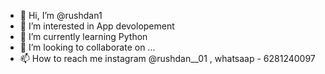 - 👋 Hi, I’m @rushdan1
- 👀 I’m interested in App devolopement 
- 🌱 I’m currently learning Python
- 💞️ I’m looking to collaborate on ...
- 📫 How to reach me instagram @rushdan__01 , whatsaap - 6281240097

<!---
rushdan1/rushdan1 is a ✨ special ✨ repository because its `README.md` (this file) appears on your GitHub profile.
You can click the Preview link to take a look at your changes.
--->
